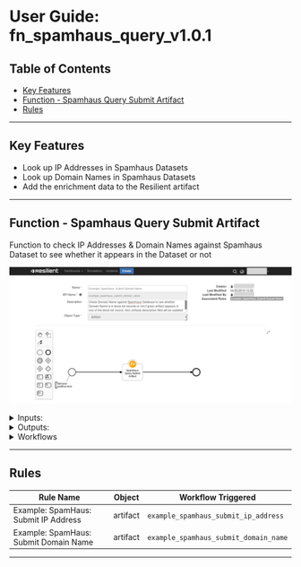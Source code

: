 <!--
  This User README.md is generated by running:
  "resilient-sdk docgen -p fn_spamhaus_query --user-guide"

  It is best edited using a Text Editor with a Markdown Previewer. VS Code
  is a good example. Checkout https://guides.github.com/features/mastering-markdown/
  for tips on writing with Markdown

  If you make manual edits and run docgen again, a .bak file will be created

  Store any screenshots in the "doc/screenshots" directory and reference them like:
  ![screenshot: screenshot_1](./screenshots/screenshot_1.png)
-->

# **User Guide:** fn_spamhaus_query_v1.0.1

## Table of Contents
- [Key Features](#key-features)
- [Function - Spamhaus Query Submit Artifact](#function---spamhaus-query-submit-artifact)
- [Rules](#rules)

---

## Key Features
<!--
  List the Key Features of the Integration
-->
* Look up IP Addresses in Spamhaus Datasets
* Look up Domain Names in Spamhaus Datasets
* Add the enrichment data to the Resilient artifact

---

## Function - Spamhaus Query Submit Artifact
Function to check IP Addresses & Domain Names against Spamhaus Dataset to see whether it appears in the Dataset or not

 ![screenshot: fn-spamhaus-query-submit-artifact ](./screenshots/main.png)

<details><summary>Inputs:</summary>
<p>

| Name | Type | Required | Example | Tooltip |
| ---- | :--: | :------: | ------- | ------- |
| `spamhaus_query_string` | `text` | Yes | `IP Address/Domain Name` | An IP Address or a Domain Name |
| `spamhaus_search_resource` | `text` | Yes | `SBL,XBL,PBL,SBL-XBL,ZEN,MSR,AUTHBL,ZRD,DBL` | The name of the Dataset to seach (e.g. SBL) |

</p>
</details>

<details><summary>Outputs:</summary>
<p>

```python
results = {
    'inputs': {
        'spamhaus_search_resource': 'SBL',
        'spamhaus_query_string': '127.0.0.2'
    },
    'metrics': {
        'package': 'fn-spamhaus-query',
        'timestamp': '2020-08-20 15:27:44',
        'package_version': '1.0.1',
        'host': 'example',
        'version': '1.0',
        'execution_time_ms': 412
    },
    'success': True,
    'content': {
        'status': 200,
        'resp': [1002],
        'is_in_blocklist': True,
        1002: {
            'URL': 'https://www.spamhaus.org/sbl/',
            'explanation': 'IP addresses are listed on the SBL because they appear to Spamhaus to be under the control of, used by, or made available for use by spammers and abusers in unsolicited bulk email or other types of Internet-based abuse that threatens networks or users.',
            'dataset': 'SBL'
        }
    },
    'raw': '{"status": 200, "resp": [1002], "is_in_blocklist": true, "1002": {"URL": "https://www.spamhaus.org/sbl/", "explanation": "IP addresses are listed on the SBL because they appear to Spamhaus to be under the control of, used by, or made available for use by spammers and abusers in unsolicited bulk email or other types of Internet-based abuse that threatens networks or users.", "dataset": "SBL"}}',
    'reason': None,
    'version': '1.0'
}
```

</p>
</details>

<details><summary>Workflows</summary>

  <details><summary>Example Pre-Process Script:</summary>
  <p>

  ```python
  inputs.spamhaus_query_string = artifact.value
inputs.spamhaus_search_resource = rule.properties.spamhaus_domain_name_resource
  ```

  </p>
  </details>

  <details><summary>Example Post-Process Script:</summary>
  <p>

  ```python
  results_data = results.get('content')
tmp_text = ""
tmp_desc = artifact.description
if results_data.get('is_in_blocklist'):
     tmp_text = "<br><br><b>This artifact checked against Spamhaus and it is in block list.</b>"
     resp_list = results_data.get('resp')
     for code in resp_list:
          code = str(code)
          tmp_text += "<br><b>code :</b> {}</br>".format(code)
          tmp_text += "<br><b>dataset :</b> {}</br>".format(results_data.get(code).get('dataset'))
          tmp_text += "<br><b>explanation :</b> {}</br>".format(results_data.get(code).get('explanation'))
          tmp_text += "<br><b>URL :</b> </br>{}</br>".format(results_data.get(code).get('URL'))
else:
     tmp_text = "<br><br><b>This artifact checked against Spamhaus Dataset: {} and it is not in block list.</b></br></br>".format(results.get('inputs').get('spamhaus_search_resource'))
if tmp_desc:
     tmp_desc = tmp_desc.get('content')
else:
     tmp_desc = "" 
complete_tmp_text = tmp_desc+tmp_text
rich_text = helper.createRichText(complete_tmp_text)
artifact.description = rich_text
  ```

  </p>
  </details>

</details>

---




## Rules
| Rule Name | Object | Workflow Triggered |
| --------- | ------ | ------------------ |
| Example: SpamHaus: Submit IP Address | artifact | `example_spamhaus_submit_ip_address` |
| Example: SpamHaus: Submit Domain Name | artifact | `example_spamhaus_submit_domain_name` |

---

<!--
## Inform Resilient Users
  Use this section to optionally provide additional information so that Resilient playbook 
  designer can get the maximum benefit of your integration.
-->